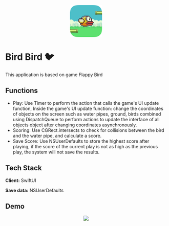 <p align="center">
  <img width="100" height="100" src="https://github.com/dangvugiahuy/chumeodiHERE/blob/main/img/icon1024x1024.png">
</p>

# Bird Bird 🐦

This application is based on game Flappy Bird


## Functions

- Play: Use Timer to perform the action that calls the game's UI update function, Inside the game's UI update function: change the coordinates of objects on the screen such as water pipes, ground, birds combined using DispatchQueue to perform actions to update the interface of all objects object after changing coordinates asynchronously.
- Scoring: Use CGRect.intersects to check for collisions between the bird and the water pipe, and calculate a score.
- Save Score: Use NSUserDefaults to store the highest score after playing, if the score of the current play is not as high as the previous play, the system will not save the results.


## Tech Stack

**Client:** SwiftUI

**Save data:** NSUserDefaults


## Demo

<p align="center">
  <img width="250" src="https://github.com/chumeodiHERE/chumeodiHERE/blob/main/gif/demo_airbnb.gif">
</p>
